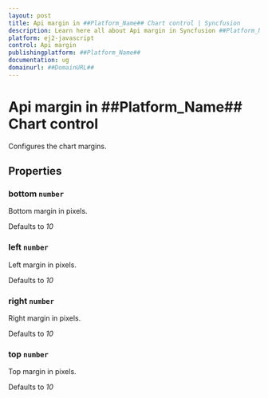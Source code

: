 ```yaml
---
layout: post
title: Api margin in ##Platform_Name## Chart control | Syncfusion
description: Learn here all about Api margin in Syncfusion ##Platform_Name## Chart control of Syncfusion Essential JS 2 and more.
platform: ej2-javascript
control: Api margin 
publishingplatform: ##Platform_Name##
documentation: ug
domainurl: ##DomainURL##
---
```


# Api margin in ##Platform_Name## Chart control

Configures the chart margins.

## Properties

### bottom `number`

Bottom margin in pixels.

Defaults to *10*

### left `number`

Left margin in pixels.

Defaults to *10*

### right `number`

Right margin in pixels.

Defaults to *10*

### top `number`

Top margin in pixels.

Defaults to *10*
